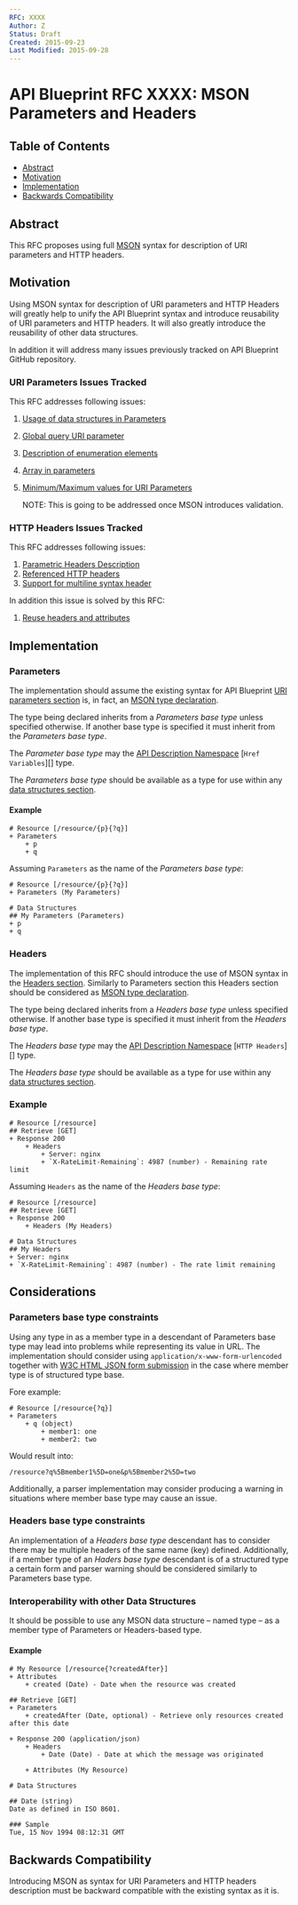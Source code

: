 ```yaml
---
RFC: XXXX
Author: Z
Status: Draft
Created: 2015-09-23
Last Modified: 2015-09-28
---
```


# API Blueprint RFC XXXX: MSON Parameters and Headers

## Table of Contents

- [Abstract](#abstract)
- [Motivation](#motivation)
- [Implementation](#implementation)
- [Backwards Compatibility](#backwards-compatibility)

## Abstract

This RFC proposes using full [MSON][] syntax for description of URI parameters
and HTTP headers.

## Motivation

Using MSON syntax for description of URI parameters and HTTP Headers will
greatly help to unify the API Blueprint syntax and introduce reusability of
URI parameters and HTTP headers. It will also greatly introduce the reusability
of other data structures.

In addition it will address many issues previously tracked on API Blueprint
GitHub repository.

### URI Parameters Issues Tracked

This RFC addresses following issues:

1. [Usage of data structures in Parameters](https://github.com/apiaryio/api-blueprint/issues/250)
1. [Global query URI parameter](https://github.com/apiaryio/api-blueprint/issues/24)
1. [Description of enumeration elements](https://github.com/apiaryio/api-blueprint/issues/119)
1. [Array in parameters](https://github.com/apiaryio/api-blueprint/issues/240)
1. [Minimum/Maximum values for URI Parameters](https://github.com/apiaryio/api-blueprint/issues/211)

    NOTE: This is going to be addressed once MSON introduces validation.

### HTTP Headers Issues Tracked

This RFC addresses following issues:

1. [Parametric Headers Description](https://github.com/apiaryio/api-blueprint/issues/26)
1. [Referenced HTTP headers](https://github.com/apiaryio/api-blueprint/issues/17)
1. [Support for multiline syntax header](https://github.com/apiaryio/api-blueprint/issues/60)

In addition this issue is solved by this RFC:

1. [Reuse headers and attributes](https://github.com/apiaryio/api-blueprint/issues/259)

## Implementation

### Parameters

The implementation should assume the existing syntax for API Blueprint
[URI parameters section][] is, in fact, an [MSON type declaration][].

The type being declared inherits from a *Parameters base type* unless specified
otherwise. If another base type is specified it must inherit from the
*Parameters base type*.

The *Parameter base type* may the [API Description Namespace][]
[`Href Variables`][] type.

The *Parameters base type* should be available as a type for use within any
[data structures section][].

#### Example

```apib
# Resource [/resource/{p}{?q}]
+ Parameters
    + p
    + q
```

Assuming `Parameters` as the name of the *Parameters base type*:

```apib
# Resource [/resource/{p}{?q}]
+ Parameters (My Parameters)

# Data Structures
## My Parameters (Parameters)
+ p
+ q
```

### Headers

The implementation of this RFC should introduce the use of MSON syntax in the
[Headers section][]. Similarly to Parameters section this Headers section should
be considered as [MSON type declaration][].

The type being declared inherits from a *Headers base type* unless specified
otherwise. If another base type is specified it must inherit from the
*Headers base type*.

The *Headers base type* may the [API Description Namespace][] [`HTTP Headers`][]
type.

The *Headers base type* should be available as a type for use within any
[data structures section][].

### Example

```apib
# Resource [/resource]
## Retrieve [GET]
+ Response 200
    + Headers
        + Server: nginx
        + `X-RateLimit-Remaining`: 4987 (number) - Remaining rate limit
```

Assuming `Headers` as the name of the *Headers base type*:

```apib
# Resource [/resource]
## Retrieve [GET]
+ Response 200
    + Headers (My Headers)

# Data Structures
## My Headers
+ Server: nginx
+ `X-RateLimit-Remaining`: 4987 (number) - The rate limit remaining
```

## Considerations

### Parameters base type constraints

Using any type in as a member type in a descendant of Parameters base
type may lead into problems while representing its value in URL. The
implementation should consider using `application/x-www-form-urlencoded`
together with [W3C HTML JSON form submission][] in the case where member type
is of structured type base.

Fore example:

```apib
# Resource [/resource{?q}]
+ Parameters
    + q (object)
        + member1: one
        + member2: two
```

Would result into:

```
/resource?q%5Bmember1%5D=one&p%5Bmember2%5D=two
```

Additionally, a parser implementation may consider producing a warning in
situations where member base type may cause an issue.

### Headers base type constraints

An implementation of a *Headers base type* descendant has to consider there may
be multiple headers of the same name (key) defined. Additionally, if a member
type of an *Haders base type* descendant is of a structured type a certain form
and parser warning should be considered similarly to Parameters base type.

### Interoperability with other Data Structures

It should be possible to use any MSON data structure – named type – as a member
type of Parameters or Headers-based type.

#### Example

```apib
# My Resource [/resource{?createdAfter}]
+ Attributes
    + created (Date) - Date when the resource was created

## Retrieve [GET]
+ Parameters
    + createdAfter (Date, optional) - Retrieve only resources created after this date

+ Response 200 (application/json)
    + Headers
        + Date (Date) - Date at which the message was originated

    + Attributes (My Resource)

# Data Structures

## Date (string)
Date as defined in ISO 8601.

### Sample
Tue, 15 Nov 1994 08:12:31 GMT
```

## Backwards Compatibility

Introducing MSON as syntax for URI Parameters and HTTP headers description must
be backward compatible with the existing syntax as it is.

[MSON]: https://github.com/apiaryio/mson
[URI parameters section]: https://github.com/apiaryio/api-blueprint/blob/master/API%20Blueprint%20Specification.md#def-uriparameters-section
[Headers section]: https://github.com/apiaryio/api-blueprint/blob/master/API%20Blueprint%20Specification.md#def-headers-section
[MSON type declaration]: https://github.com/apiaryio/mson/blob/master/MSON%20Specification.md#3-type-declaration
[API Description Namespace]: https://github.com/refractproject/refract-spec/blob/master/namespaces/api-description-namespace.md
[Href Variables]: https://github.com/refractproject/refract-spec/blob/master/namespaces/api-description-namespace.md#href-variables-object-type
[data structures section]: https://github.com/apiaryio/api-blueprint/blob/master/API%20Blueprint%20Specification.md#def-data-structures
[W3C HTML JSON form submission]: http://www.w3.org/TR/html-json-forms/#the-application-json-encoding-algorithm
[HTTP Headers]: https://github.com/refractproject/refract-spec/blob/master/namespaces/api-description-namespace.md#http-headers-array-type
